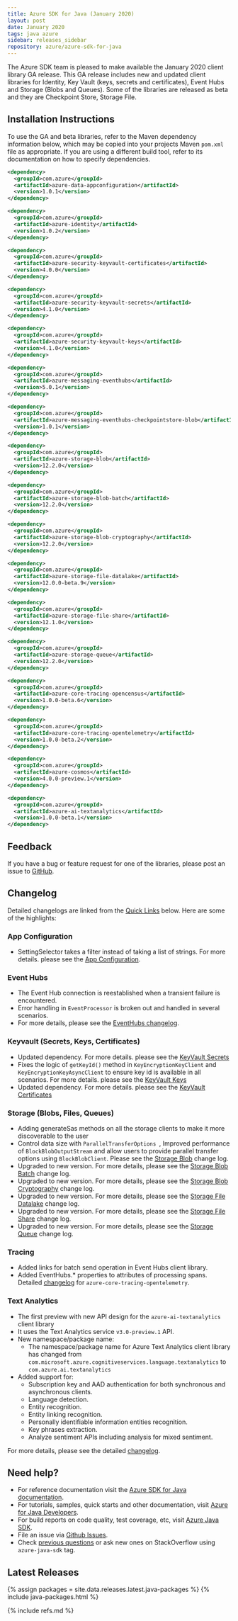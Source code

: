 ```yaml
---
title: Azure SDK for Java (January 2020)
layout: post
date: January 2020
tags: java azure
sidebar: releases_sidebar
repository: azure/azure-sdk-for-java
---
```


The Azure SDK team is pleased to make available the January 2020 client library GA release. This GA release includes new and updated client libraries for Identity, Key Vault (keys, secrets and certificates), Event Hubs and Storage (Blobs and Queues). Some of the libraries are released as beta and they are Checkpoint Store, Storage File.

## Installation Instructions
To use the GA and beta libraries, refer to the Maven dependency information below, which may be copied into your projects Maven `pom.xml` file as appropriate. If you are using a different build tool, refer to its documentation on how to specify dependencies.

```xml
<dependency>
  <groupId>com.azure</groupId>
  <artifactId>azure-data-appconfiguration</artifactId>
  <version>1.0.1</version>
</dependency>

<dependency>
  <groupId>com.azure</groupId>
  <artifactId>azure-identity</artifactId>
  <version>1.0.2</version>
</dependency>

<dependency>
  <groupId>com.azure</groupId>
  <artifactId>azure-security-keyvault-certificates</artifactId>
  <version>4.0.0</version>
</dependency>

<dependency>
  <groupId>com.azure</groupId>
  <artifactId>azure-security-keyvault-secrets</artifactId>
  <version>4.1.0</version>
</dependency>

<dependency>
  <groupId>com.azure</groupId>
  <artifactId>azure-security-keyvault-keys</artifactId>
  <version>4.1.0</version>
</dependency>

<dependency>
  <groupId>com.azure</groupId>
  <artifactId>azure-messaging-eventhubs</artifactId>
  <version>5.0.1</version>
</dependency>

<dependency>
  <groupId>com.azure</groupId>
  <artifactId>azure-messaging-eventhubs-checkpointstore-blob</artifactId>
  <version>1.0.1</version>
</dependency>

<dependency>
  <groupId>com.azure</groupId>
  <artifactId>azure-storage-blob</artifactId>
  <version>12.2.0</version>
</dependency>

<dependency>
  <groupId>com.azure</groupId>
  <artifactId>azure-storage-blob-batch</artifactId>
  <version>12.2.0</version>
</dependency>

<dependency>
  <groupId>com.azure</groupId>
  <artifactId>azure-storage-blob-cryptography</artifactId>
  <version>12.2.0</version>
</dependency>

<dependency>
  <groupId>com.azure</groupId>
  <artifactId>azure-storage-file-datalake</artifactId>
  <version>12.0.0-beta.9</version>
</dependency>

<dependency>
  <groupId>com.azure</groupId>
  <artifactId>azure-storage-file-share</artifactId>
  <version>12.1.0</version>
</dependency>

<dependency>
  <groupId>com.azure</groupId>
  <artifactId>azure-storage-queue</artifactId>
  <version>12.2.0</version>
</dependency>

<dependency>
  <groupId>com.azure</groupId>
  <artifactId>azure-core-tracing-opencensus</artifactId>
  <version>1.0.0-beta.6</version>
</dependency>

<dependency>
  <groupId>com.azure</groupId>
  <artifactId>azure-core-tracing-opentelemetry</artifactId>
  <version>1.0.0-beta.2</version>
</dependency>

<dependency>
  <groupId>com.azure</groupId>
  <artifactId>azure-cosmos</artifactId>
  <version>4.0.0-preview.1</version>
</dependency>

<dependency>
  <groupId>com.azure</groupId>
  <artifactId>azure-ai-textanalytics</artifactId>
  <version>1.0.0-beta.1</version>
</dependency>
```

## Feedback
If you have a bug or feature request for one of the libraries, please post an issue to [GitHub](https://github.com/azure/azure-sdk-for-java/issues).

## Changelog

Detailed changelogs are linked from the [Quick Links](#quick-links) below. Here are some of the highlights:

### App Configuration
- SettingSelector takes a filter instead of taking a list of strings. For more details. please see the [App Configuration](https://github.com/Azure/azure-sdk-for-java/blob/master/sdk/appconfiguration/azure-data-appconfiguration/CHANGELOG.md#101-2020-01-07).

### Event Hubs
- The Event Hub connection is reestablished when a transient failure is encountered.
- Error handling in `EventProcessor` is broken out and handled in several scenarios.
- For more details, please see the [EventHubs changelog](https://github.com/Azure/azure-sdk-for-java/blob/master/sdk/eventhubs/azure-messaging-eventhubs/CHANGELOG.md#501-2020-01-07).
  
### Keyvault (Secrets, Keys, Certificates)
- Updated dependency. For more details. please see the [KeyVault Secrets](https://github.com/Azure/azure-sdk-for-java/blob/master/sdk/keyvault/azure-security-keyvault-secrets/CHANGELOG.md#402-2020-01-07)
- Fixes the logic of `getKeyId()` method in `KeyEncryptionKeyClient` and `KeyEncryptionKeyAsyncClient` to ensure key id is available in all scenarios. For more details. please see the [KeyVault Keys](https://github.com/Azure/azure-sdk-for-java/blob/master/sdk/keyvault/azure-security-keyvault-keys/CHANGELOG.md#402-2020-01-07)
- Updated dependency. For more details. please see the [KeyVault Certificates](https://github.com/Azure/azure-sdk-for-java/blob/master/sdk/keyvault/azure-security-keyvault-certificates/CHANGELOG.md#400-2020-01-07)

### Storage (Blobs, Files, Queues)
- Adding generateSas methods on all the storage clients to make it more discoverable to the user
- Control data size with `ParallelTransferOptions `, Improved performance of `BlockBlobOutputStream` and allow users to provide parallel transfer options using `BlockBlobClient`. Please see the [Storage
  Blob](https://github.com/Azure/azure-sdk-for-java/blob/azure-storage-blob_12.2.0/sdk/storage/azure-storage-blob/CHANGELOG.md#1220-2020-01-08)
  change log.
- Upgraded to new version. For more details, please see the [Storage Blob
  Batch](https://github.com/Azure/azure-sdk-for-java/blob/azure-storage-blob_12.2.0/sdk/storage/azure-storage-blob-batch/CHANGELOG.md#1220-2020-01-08)
  change log.
- Upgraded to new version. For more details,
  please see the [Storage Blob
  Cryptography](https://github.com/Azure/azure-sdk-for-java/blob/azure-storage-blob_12.2.0/sdk/storage/azure-storage-blob-cryptography/CHANGELOG.md#1220-2020-01-08)
  change log.
- Upgraded to new version. For more details, please see the [Storage File Datalake](https://github.com/Azure/azure-sdk-for-java/blob/azure-storage-blob_12.2.0/sdk/storage/azure-storage-file-datalake/CHANGELOG.md#1200-beta9-2020-01-08)
  change log.
- Upgraded to new version. For more details, please see the [Storage File Share](https://github.com/Azure/azure-sdk-for-java/blob/azure-storage-blob_12.2.0/sdk/storage/azure-storage-file-share/CHANGELOG.md#1210-2020-01-08)
  change log.
- Upgraded to new version. For more details, please see the [Storage Queue](https://github.com/Azure/azure-sdk-for-java/blob/azure-storage-blob_12.2.0/sdk/storage/azure-storage-queue/CHANGELOG.md#1220-2020-01-08)
  change log.

### Tracing
- Added links for batch send operation in Event Hubs client library.
- Added EventHubs.* properties to attributes of processing spans. Detailed [changelog](https://github.com/Azure/azure-sdk-for-java/blob/azure-core-tracing-opentelemetry_1.0.0-beta.2/sdk/core/azure-core-tracing-opentelemetry/CHANGELOG.md) for `azure-core-tracing-opentelemetry`.

### Text Analytics
- The first preview with new API design for the `azure-ai-textanalytics` client library
- It uses the Text Analytics service `v3.0-preview.1` API.
- New namespace/package name:
    - The namespace/package name for Azure Text Analytics client library has changed from 
    `com.microsoft.azure.cognitiveservices.language.textanalytics` to `com.azure.ai.textanalytics`
- Added support for:
  - Subscription key and AAD authentication for both synchronous and asynchronous clients.
  - Language detection.
  - Entity recognition.
  - Entity linking recognition.
  - Personally identifiable information entities recognition.
  - Key phrases extraction.
  - Analyze sentiment APIs including analysis for mixed sentiment.
  
For more details, please see the detailed [changelog](https://github.com/Azure/azure-sdk-for-java/blob/master/sdk/textanalytics/azure-ai-textanalytics/CHANGELOG.md#100-beta1-2020-01-09).

## Need help?
* For reference documentation visit the [Azure SDK for Java documentation](https://azure.github.io/azure-sdk-for-java/).
* For tutorials, samples, quick starts and other documentation, visit [Azure for Java Developers](https://docs.microsoft.com/java/azure/).
* For build reports on code quality, test coverage, etc, visit [Azure Java SDK](https://azuresdkartifacts.blob.core.windows.net/azure-sdk-for-java/index.html).
* File an issue via [Github Issues](https://github.com/Azure/azure-sdk-for-java/issues/new/choose).
* Check [previous questions](https://stackoverflow.com/questions/tagged/azure-java-sdk) or ask new ones on StackOverflow using `azure-java-sdk` tag.

## Latest Releases

{% assign packages = site.data.releases.latest.java-packages %}
{% include java-packages.html %}

{% include refs.md %}
